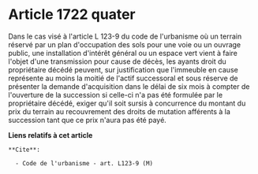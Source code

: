 # Article 1722 quater

Dans le cas visé à l'article L 123-9 du code de l'urbanisme où un terrain réservé par un plan d'occupation des sols pour une
voie ou un ouvrage public, une installation d'intérêt général ou un espace vert vient à faire l'objet d'une transmission pour
cause de décès, les ayants droit du propriétaire décédé peuvent, sur justification que l'immeuble en cause représente au
moins la moitié de l'actif successoral et sous réserve de présenter la demande d'acquisition dans le délai de six mois à
compter de l'ouverture de la succession si celle-ci n'a pas été formulée par le propriétaire décédé, exiger qu'il soit sursis
à concurrence du montant du prix du terrain au recouvrement des droits de mutation afférents à la succession tant que ce prix
n'aura pas été payé.

**Liens relatifs à cet article**

	**Cite**:

	  - Code de l'urbanisme - art. L123-9 (M)
